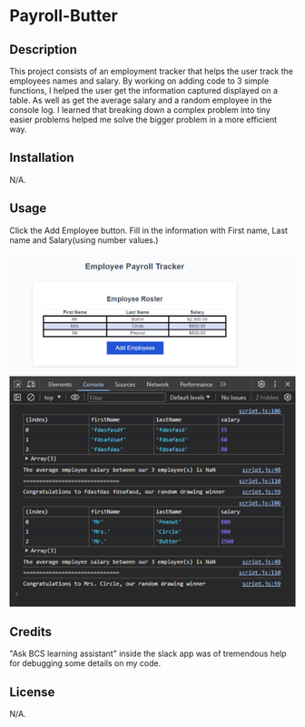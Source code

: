 # Payroll-Butter

## Description

This project consists of an employment tracker that helps the user track the employees names and salary.
By working on adding code to 3 simple functions, I helped the user get the information captured displayed on a table. As well as get the average salary and a random employee in the console log.
I learned that breaking down a complex problem into tiny easier problems helped me solve the bigger problem in a more efficient way.   

## Installation

N/A.

## Usage

Click the Add Employee button. 
Fill in the information with First name, Last name and Salary(using number values.)

![alt text](<assets/Images/payroll tracker example.png>)
![alt text](<assets/Images/console log payrolll tracker.png>)
## Credits

"Ask BCS learning assistant" inside the slack app was of tremendous help for debugging some details on my code. 

## License
N/A.